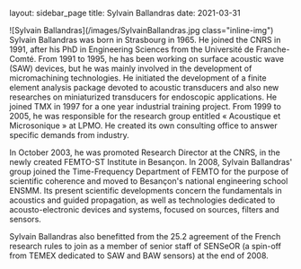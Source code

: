 layout: sidebar_page
title: Sylvain Ballandras
date: 2021-03-31

![Sylvain Ballandras](/images/SylvainBallandras.jpg class="inline-img") Sylvain Ballandras was born in Strasbourg in 1965. He joined the CNRS in 1991, after his PhD in Engineering Sciences from the Université de Franche-Comté. From 1991 to 1995, he has been working on surface acoustic wave (SAW) devices, but he was mainly involved in the development of micromachining technologies. He  initiated the development of a finite element analysis package devoted to acoustic transducers and also new researches on miniaturized transducers for endoscopic applications. He joined TMX in 1997 for a one year industrial training project. From 1999 to 2005, he was responsible for the research group entitled « Acoustique et Microsonique » at LPMO. He created its own consulting office to answer specific demands from industry.  
  
In October 2003, he was promoted Research Director at the CNRS, in the newly created FEMTO-ST Institute in Besançon. In 2008, Sylvain Ballandras' group joined the Time-Frequency Department of FEMTO for the purpose of scientific coherence and moved to  Besançon's national engineering school ENSMM. Its present scientific developments concern the fundamentals in acoustics and guided propagation, as well as technologies dedicated to acousto-electronic devices and systems, focused on sources, filters and sensors.  
  
Sylvain Ballandras also benefitted from the 25.2 agreement of the French research rules to join as a member of senior staff of SENSeOR (a spin-off from TEMEX dedicated to SAW and BAW sensors) at the end of 2008.